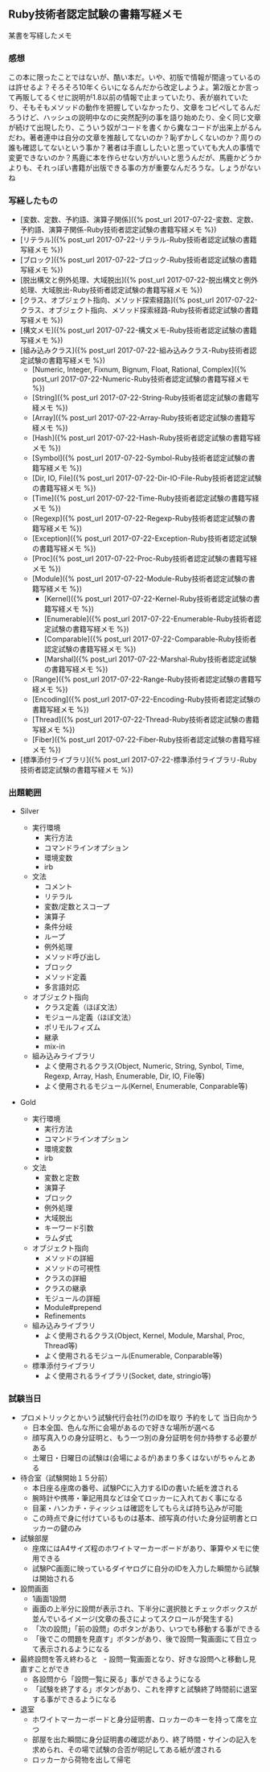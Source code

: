 ## Ruby技術者認定試験の書籍写経メモ

某書を写経したメモ

### 感想

この本に限ったことではないが、酷い本だ。いや、初版で情報が間違っているのは許せるよ？そろそろ10年くらいになるんだから改定しようよ。第2版とか言って再販してるくせに説明が1.8以前の情報で止まっていたり、表が崩れていたり、そもそもメソッドの動作を把握していなかったり、文章をコピペしてるんだろうけど、ハッシュの説明中なのに突然配列の事を語り始めたり、全く同じ文章が続けて出現したり、こういう奴がコードを書くから糞なコードが出来上がるんだわ。著者連中は自分の文章を推敲してないのか？恥ずかしくないのか？周りの誰も確認してないという事か？著者は手直ししたいと思っていても大人の事情で変更できないのか？馬鹿に本を作らせない方がいいと思うんだが、馬鹿かどうかよりも、それっぽい書籍が出版できる事の方が重要なんだろうな。しょうがないね

### 写経したもの

- [変数、定数、予約語、演算子関係]({% post_url 2017-07-22-変数、定数、予約語、演算子関係-Ruby技術者認定試験の書籍写経メモ %})
- [リテラル]({% post_url 2017-07-22-リテラル-Ruby技術者認定試験の書籍写経メモ %})
- [ブロック]({% post_url 2017-07-22-ブロック-Ruby技術者認定試験の書籍写経メモ %})
- [脱出構文と例外処理、大域脱出]({% post_url 2017-07-22-脱出構文と例外処理、大域脱出-Ruby技術者認定試験の書籍写経メモ %})
- [クラス、オブジェクト指向、メソッド探索経路]({% post_url 2017-07-22-クラス、オブジェクト指向、メソッド探索経路-Ruby技術者認定試験の書籍写経メモ %})
- [構文メモ]({% post_url 2017-07-22-構文メモ-Ruby技術者認定試験の書籍写経メモ %})
- [組み込みクラス]({% post_url 2017-07-22-組み込みクラス-Ruby技術者認定試験の書籍写経メモ %})
  - [Numeric, Integer, Fixnum, Bignum, Float, Rational, Complex]({% post_url 2017-07-22-Numeric-Ruby技術者認定試験の書籍写経メモ %})
  - [String]({% post_url 2017-07-22-String-Ruby技術者認定試験の書籍写経メモ %})
  - [Array]({% post_url 2017-07-22-Array-Ruby技術者認定試験の書籍写経メモ %})
  - [Hash]({% post_url 2017-07-22-Hash-Ruby技術者認定試験の書籍写経メモ %})
  - [Symbol]({% post_url 2017-07-22-Symbol-Ruby技術者認定試験の書籍写経メモ %})
  - [Dir, IO, File]({% post_url 2017-07-22-Dir-IO-File-Ruby技術者認定試験の書籍写経メモ %})
  - [Time]({% post_url 2017-07-22-Time-Ruby技術者認定試験の書籍写経メモ %})
  - [Regexp]({% post_url 2017-07-22-Regexp-Ruby技術者認定試験の書籍写経メモ %})
  - [Exception]({% post_url 2017-07-22-Exception-Ruby技術者認定試験の書籍写経メモ %})
  - [Proc]({% post_url 2017-07-22-Proc-Ruby技術者認定試験の書籍写経メモ %})
  - [Module]({% post_url 2017-07-22-Module-Ruby技術者認定試験の書籍写経メモ %})
    - [Kernel]({% post_url 2017-07-22-Kernel-Ruby技術者認定試験の書籍写経メモ %})
    - [Enumerable]({% post_url 2017-07-22-Enumerable-Ruby技術者認定試験の書籍写経メモ %})
    - [Comparable]({% post_url 2017-07-22-Comparable-Ruby技術者認定試験の書籍写経メモ %})
    - [Marshal]({% post_url 2017-07-22-Marshal-Ruby技術者認定試験の書籍写経メモ %})
  - [Range]({% post_url 2017-07-22-Range-Ruby技術者認定試験の書籍写経メモ %})
  - [Encoding]({% post_url 2017-07-22-Encoding-Ruby技術者認定試験の書籍写経メモ %})
  - [Thread]({% post_url 2017-07-22-Thread-Ruby技術者認定試験の書籍写経メモ %})
  - [Fiber]({% post_url 2017-07-22-Fiber-Ruby技術者認定試験の書籍写経メモ %})
- [標準添付ライブラリ]({% post_url 2017-07-22-標準添付ライブラリ-Ruby技術者認定試験の書籍写経メモ %})

### 出題範囲

- Silver
  - 実行環境
    - 実行方法
    - コマンドラインオプション
    - 環境変数
    - irb
  - 文法
    - コメント
    - リテラル
    - 変数/定数とスコープ
    - 演算子
    - 条件分岐
    - ループ
    - 例外処理
    - メソッド呼び出し
    - ブロック
    - メソッド定義
    - 多言語対応
  - オブジェクト指向
    - クラス定義（ほぼ文法）
    - モジュール定義（ほぼ文法）
    - ポリモルフィズム
    - 継承
    - mix-in
  - 組み込みライブラリ
    - よく使用されるクラス(Object, Numeric, String, Synbol, Time, Regexp, Array, Hash, Enumerable, Dir, IO, File等)
    - よく使用されるモジュール(Kernel, Enumerable, Conparable等)

- Gold
  - 実行環境
    - 実行方法
    - コマンドラインオプション
    - 環境変数
    - irb
  - 文法
    - 変数と定数
    - 演算子
    - ブロック
    - 例外処理
    - 大域脱出
    - キーワード引数
    - ラムダ式
  - オブジェクト指向
    - メソッドの詳細
    - メソッドの可視性
    - クラスの詳細
    - クラスの継承
    - モジュールの詳細
    - Module#prepend
    - Refinements
  - 組み込みライブラリ
    - よく使用されるクラス(Object, Kernel, Module, Marshal, Proc, Thread等)
    - よく使用されるモジュール(Enumerable, Conparable等)
  - 標準添付ライブラリ
    - よく使用されるライブラリ(Socket, date, stringio等)

### 試験当日

- プロメトリックとかいう試験代行会社(?)のIDを取り 予約をして 当日向かう
  - 日本全国、色んな所に会場があるので好きな場所が選べる
  - 顔写真入りの身分証明と、もう一つ別の身分証明を何か持参する必要がある
  - 土曜日・日曜日の試験は(会場によるが)あまり多くはないがちゃんとある
- 待合室（試験開始１５分前）
  - 本日座る座席の番号、試験PCに入力するIDの書いた紙を渡される
  - 腕時計や携帯・筆記用具などは全てロッカーに入れておく事になる
  - 目薬・ハンカチ・ティッシュは確認をしてもらえば持ち込みが可能
  - この時点で身に付けているものは基本、顔写真の付いた身分証明書とロッカーの鍵のみ
- 試験部屋
  - 座席にはA4サイズ程のホワイトマーカーボードがあり、筆算やメモに使用できる
  - 試験PC画面に映っているダイヤログに自分のIDを入力した瞬間から試験は開始される
- 設問画面
  - 1画面1設問
  - 画面の上半分に設問が表示され、下半分に選択肢とチェックボックスが並んでいるイメージ(文章の長さによってスクロールが発生する)
  - 「次の設問」「前の設問」のボタンがあり、いつでも移動する事ができる
  - 「後でこの問題を見直す」ボタンがあり、後で設問一覧画面にて目立って表示されるようになる
- 最終設問を答え終わると
  - 設問一覧画面となり、好きな設問へと移動し見直すことができ
  - 各設問から「設問一覧に戻る」事ができるようになる
  - 「試験を終了する」ボタンがあり、これを押すと試験終了時間前に退室する事ができるようになる
- 退室
  - ホワイトマーカーボードと身分証明書、ロッカーのキーを持って席を立つ
  - 部屋を出た瞬間に身分証明書の確認があり、終了時間・サインの記入を求められ、その場で試験の合否が明記してある紙が渡される
  - ロッカーから荷物を出して帰宅
